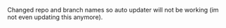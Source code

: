 Changed repo and branch names so auto updater will not be working (im not even updating this anymore).